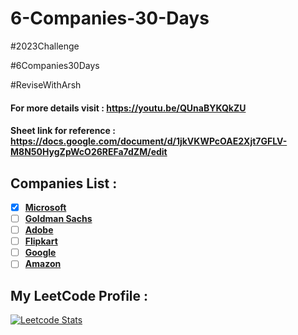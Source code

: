# 6-Companies-30-Days
#2023Challenge

#6Companies30Days

#ReviseWithArsh

#### For more details visit : https://youtu.be/QUnaBYKQkZU

#### Sheet link for reference : https://docs.google.com/document/d/1jkVKWPcOAE2Xjt7GFLV-M8N50HygZpWcO26REFa7dZM/edit

## Companies List :
- [x] [**Microsoft**](https://github.com/tusharkhanna575/6-Companies-30-Days/tree/main/Microsoft)
- [ ] [**Goldman Sachs**](https://github.com/tusharkhanna575/6-Companies-30-Days/tree/main/Goldman%20Sachs)
- [ ] [**Adobe**](https://github.com/tusharkhanna575/6-Companies-30-Days/tree/main/Adobe)
- [ ] [**Flipkart**](https://github.com/tusharkhanna575/6-Companies-30-Days/tree/main/Flipkart)
- [ ] [**Google**](https://github.com/tusharkhanna575/6-Companies-30-Days/tree/main/Google)
- [ ] [**Amazon**](https://github.com/tusharkhanna575/6-Companies-30Days/tree/main/Amazon)

## My LeetCode Profile :   
[![Leetcode Stats](https://leetcard.jacoblin.cool/tusharkhanna575?theme=unicorn&ext=heatmap&border=0&radius=20)](https://leetcode.com/tusharkhanna575)

